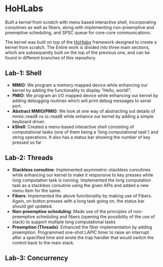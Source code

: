 
HoHLabs
========

Built a kernel from scratch with menu based interactive shell, incorporating coroutines as well as fibers, along with implementing non-preemptive and preemptive scheduling, and SPSC queue for core-core communications. 

The kernel was built on top of the [HoHlabs](https://hohlabs.github.io/) framework designed to create a kernel from scratch. The Entire work is divided into three main sections, which are subsequently built on the top of the previous one, and can be found in different branches of this repository.

## Lab-1: Shell

- **MMIO**: We program a memory mapped device while enhancing our kernel by adding the functionality to display “Hello, world!”.
- **PMIO**: We program an I/O mapped device while enhancing our kernel by adding debugging routines which will print debug messages to serial port.
- **Abstract MMIO/PMIO**: We look at one way of abstracting out details of mmio::read8 vs io::read8 while enhance our kernel by adding a simple keyboard driver.
- **kShell**: Created a menu-based interactive shell consisting of computational tasks (one of them being a 'long computational task') and string operations. It also has a status bar showing the number of key pressed so far

## Lab-2: Threads

- **Stackless coroutine**: Implemented asymmetric-stackless coroutines while enhancing our kernel to make it responsive to key presses while long computation task is running. Implemented the long computation task as a stackless coroutine using the given APIs and added a new menu item for the same.
- **Fibers**: Implemented the above functionality by making use of Fibers. Again, on button presses with a long task going on, the status bar should get updated.
- **Non-preemptive scheduling**: Made use of the principles of non-preemptive scheduling and fibers (opening the possibility of the use of stack) to support multiple long computational tasks
- **Preemption (Threads)**: Enhanced the fiber implementation by adding preemption. Programmed one-shot LAPIC timer to raise an interrupt after a specified time and wrote the trap handler that would switch the control back to the main stack.

## Lab-3: Concurrency

